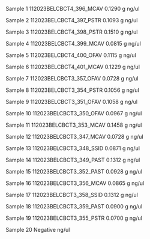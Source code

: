 Sample 1
112023BELCBCT4_396_MCAV
	 0.1290 g
	 ng/ul

Sample 2
112023BELCBCT4_397_PSTR
	 0.1093 g
	 ng/ul
	 
Sample 3
112023BELCBCT4_398_PSTR
	 0.1510 g
	 ng/ul
	 
Sample 4
112023BELCBCT4_399_MCAV
	 0.0815 g
	 ng/ul
	 
 Sample 5
112023BELCBCT4_400_OFAV
	 0.1115 g
	 ng/ul
	 
Sample 6
112023BELCBCT4_401_MCAV
	 0.1229 g
	 ng/ul
	 
Sample 7
112023BELCBCT3_357_OFAV
	 0.0728 g
	 ng/ul
	 
Sample 8
112023BELCBCT3_354_PSTR
	 0.1056 g
	 ng/ul
	 
Sample 9
112023BELCBCT3_351_OFAV
	 0.1058 g
	 ng/ul
	 
Sample 10
112023BELCBCT3_350_OFAV
	 0.0967 g
	 ng/ul
	 
Sample 11
112023BELCBCT3_353_MCAV
	 0.1458 g
	 ng/ul
	 
Sample 12
112023BELCBCT3_347_MCAV
	 0.0728 g
	 ng/ul
	 
Sample 13
112023BELCBCT3_348_SSID
	 0.0871 g
	 ng/ul
	 
Sample 14
112023BELCBCT3_349_PAST
	 0.1312 g
	 ng/ul
	 
Sample 15
112023BELCBCT3_352_PAST
	 0.0928 g
	 ng/ul
	 
Sample 16
112023BELCBCT3_356_MCAV
	 0.0865 g
	 ng/ul
	 
Sample 17
112023BELCBCT3_358_SSID
	 0.1312 g
	 ng/ul
	 
Sample 18
112023BELCBCT3_359_PAST
	 0.0900 g
	 ng/ul
	 
Sample 19
112023BELCBCT3_355_PSTR
	 0.0700 g
	 ng/ul
	 
Sample 20
Negative
	 ng/ul